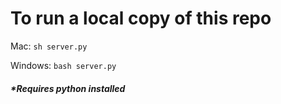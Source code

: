 # To run a local copy of this repo
Mac:	`sh server.py`

Windows: `bash server.py`

##### *Requires python installed